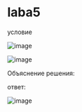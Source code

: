 # laba5

условие

![image](https://github.com/KseniyaMaystrenko/laba5/assets/152999073/5c35316c-6144-4582-9bd8-145f0812e8eb)


![image](https://github.com/KseniyaMaystrenko/laba5/assets/152999073/8d4decae-880d-4341-8f02-daa88a38a1d2)


Объяснение решения:



ответ:

![image](https://github.com/KseniyaMaystrenko/laba5/assets/152999073/15f4c928-ed8a-49c3-ab97-9bb799da2624)

